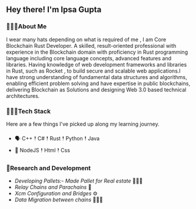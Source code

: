 ## Hey there! I'm Ipsa Gupta

### 🙋🏽‍♂️About Me

<p> I wear many hats depending on what is required of me , I am Core Blockchain Rust Developer. A skilled, result-oriented professional with  experience in the Blockchain domain with proficiency in Rust programming language including core language concepts, advanced features and libraries. Having knowledge of web development frameworks and libraries in Rust, such as Rocket , to build secure and scalable web applications.I have strong understanding of fundamental data structures and algorithms, enabling efficient problem solving and have expertise in public blockchains, delivering Blockchain as Solutions and designing Web 3.0 based technical architectures.

</p>

### 👨🏽‍💻Tech Stack

<p>
Here are a few things I've picked up along my learning journey.
</p>

- 🗣 C++ 𒑰 C# 𒑰 Rust 𒑰 Python 𒑰 Java
- 🎒 NodeJS 𒑰 Html 𒑰 Css

### 🌱Research and Development

- _Developing Pallets:- Made Pallet for Real estate_ 🧙🏽‍♂️
- _Relay Chains and Parachains_ 🤖
- _Xcm Configuration and Bridges_ ⚙️
- _Data Migration between chains_ 🧙🏽‍♂️




